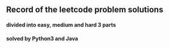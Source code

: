 ## Record of the leetcode problem solutions

#### divided into easy, medium and hard 3 parts
#### solved by Python3 and Java